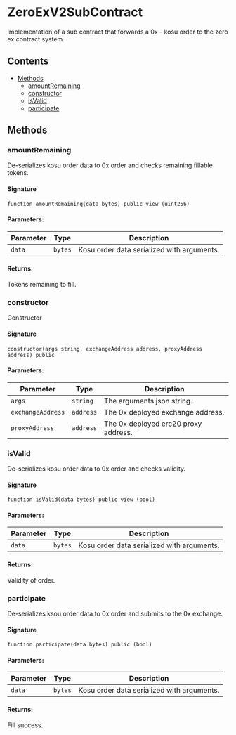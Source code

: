 # ZeroExV2SubContract

Implementation of a sub contract that forwards a 0x - kosu order to the zero ex contract system

## Contents

-   [Methods](undefined)
    -   [amountRemaining](#amountremaining)
    -   [constructor](#constructor)
    -   [isValid](#isvalid)
    -   [participate](#participate)

## Methods

### amountRemaining

De-serializes kosu order data to 0x order and checks remaining fillable tokens.

#### Signature

```solidity
function amountRemaining(data bytes) public view (uint256)
```

#### Parameters:

| Parameter | Type    | Description                                |
| --------- | ------- | ------------------------------------------ |
| `data`    | `bytes` | Kosu order data serialized with arguments. |

#### Returns:

Tokens remaining to fill.

### constructor

Constructor

#### Signature

```solidity
constructor(args string, exchangeAddress address, proxyAddress address) public
```

#### Parameters:

| Parameter         | Type      | Description                          |
| ----------------- | --------- | ------------------------------------ |
| `args`            | `string`  | The arguments json string.           |
| `exchangeAddress` | `address` | The 0x deployed exchange address.    |
| `proxyAddress`    | `address` | The 0x deployed erc20 proxy address. |

### isValid

De-serializes kosu order data to 0x order and checks validity.

#### Signature

```solidity
function isValid(data bytes) public view (bool)
```

#### Parameters:

| Parameter | Type    | Description                                |
| --------- | ------- | ------------------------------------------ |
| `data`    | `bytes` | Kosu order data serialized with arguments. |

#### Returns:

Validity of order.

### participate

De-serializes ksou order data to 0x order and submits to the 0x exchange.

#### Signature

```solidity
function participate(data bytes) public (bool)
```

#### Parameters:

| Parameter | Type    | Description                                |
| --------- | ------- | ------------------------------------------ |
| `data`    | `bytes` | Kosu order data serialized with arguments. |

#### Returns:

Fill success.
